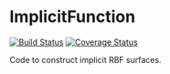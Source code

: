 # ImplicitFunction

[![Build Status](https://travis-ci.org/SCIInstitute/ImplicitFunction.svg?branch=master)](https://travis-ci.org/SCIInstitute/ImplicitFunction)
[![Coverage Status](https://coveralls.io/repos/github/SCIInstitute/ImplicitFunction/badge.svg?branch=master)](https://coveralls.io/github/SCIInstitute/ImplicitFunction?branch=master)

Code to construct implicit RBF surfaces.
